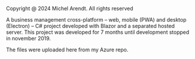 Copyright @ 2024 Michel Arendt. All rights reserved

A business management cross-platform – web, mobile (PWA) and desktop (Electron) – C# project developed with Blazor and a separated hosted server. This project was developed for 7 months until development stopped in november 2019.

The files were uploaded here from my Azure repo. 
